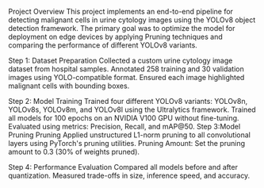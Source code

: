 Project Overview
This project implements an end-to-end pipeline for detecting malignant cells in urine cytology images using the YOLOv8 object detection framework. The primary goal was to optimize the model for deployment on edge devices by applying Pruning techniques and comparing the performance of different YOLOv8 variants.

Step 1: Dataset Preparation
Collected a custom urine cytology image dataset from hospital samples.
Annotated 258 training and 30 validation images using YOLO-compatible format.
Ensured each image highlighted malignant cells with bounding boxes.

Step 2: Model Training
Trained four different YOLOv8 variants: YOLOv8n, YOLOv8s, YOLOv8m, and YOLOv8l using the Ultralytics framework.
Trained all models for 100 epochs on an NVIDIA V100 GPU without fine-tuning.
Evaluated using metrics: Precision, Recall, and mAP@50.
Step 3:Model Pruning Pruning 
Applied unstructured L1-norm pruning to all convolutional layers using PyTorch's pruning utilities. 
Pruning Amount: Set the pruning amount to 0.3 (30% of weights pruned). 

Step 4: Performance Evaluation
Compared all models before and after quantization.
Measured trade-offs in size, inference speed, and accuracy.
